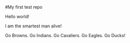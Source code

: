 #My first test repo

Hello world!

I am the smartest man alive!

Go Browns.
Go Indians.
Go Cavaliers.
Go Eagles.
Go Ducks!


